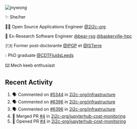 ![jnywong](https://readme-typing-svg.demolab.com/?font=Intel+One+Mono&size=36&duration=3000&pause=1000&color=6bc46d&vCenter=true&width=170&lines=jnywong)

✨ She/her

👩‍💻 Open Source Applications Engineer [@2i2c-org](https://2i2c.org/)

🐻 Ex-Research Software Engineer [@bear-rsg](https://github.com/bear-rsg) [@baskerville-hpc](https://github.com/baskerville-hpc) 

🇫🇷 Former post-doctorante [@IPGP](https://github.com/IPGP) et [@ISTerre](https://www.isterre.fr/) 

💧 PhD graduate [@CDTFluidsLeeds](https://fluid-dynamics.leeds.ac.uk/) 

⌨️ Mech keeb enthusiast 

## Recent Activity 

<!--START_SECTION:activity-->
1. 🗣 Commented on [#5344](https://github.com/2i2c-org/infrastructure/issues/5344#issuecomment-3135501917) in [2i2c-org/infrastructure](https://github.com/2i2c-org/infrastructure)
2. 🗣 Commented on [#6396](https://github.com/2i2c-org/infrastructure/issues/6396#issuecomment-3135467762) in [2i2c-org/infrastructure](https://github.com/2i2c-org/infrastructure)
3. 🗣 Commented on [#6396](https://github.com/2i2c-org/infrastructure/issues/6396#issuecomment-3133453762) in [2i2c-org/infrastructure](https://github.com/2i2c-org/infrastructure)
4. 🎉 Merged PR [#4](https://github.com/2i2c-org/jupyterhub-cost-monitoring/pull/4) in [2i2c-org/jupyterhub-cost-monitoring](https://github.com/2i2c-org/jupyterhub-cost-monitoring)
5. 💪 Opened PR [#4](https://github.com/2i2c-org/jupyterhub-cost-monitoring/pull/4) in [2i2c-org/jupyterhub-cost-monitoring](https://github.com/2i2c-org/jupyterhub-cost-monitoring)
<!--END_SECTION:activity-->
